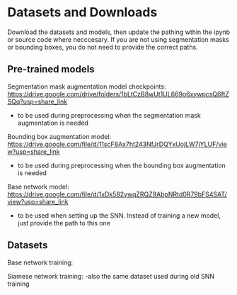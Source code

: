 # Datasets and Downloads
Download the datasets and models, then update the pathing wthin the ipynb or source code where necccesary. If you are not using segmentation masks or bounding boxes, you do not need to provide the correct paths.

## Pre-trained models

Segmentation mask augmentation model checkpoints: https://drive.google.com/drive/folders/1bLtCzB8wUt1UL669o6xywpcsQ6ftZSQq?usp=share_link
- to be used during preprocessing when the segmentation mask augmentation is needed

Bounding box augmentation model: https://drive.google.com/file/d/11scF8Ax7ht243NfJrDQYxUojLW7jYLUF/view?usp=share_link
- to be used during preprocessing when the bounding box augmentation is needed

Base network model: https://drive.google.com/file/d/1xDk582ywqZRQZ9AbpNRtd0R79bFS4SAT/view?usp=share_link
- to be used when setting up the SNN. Instead of training a new model, just provide the path to this one

## Datasets

Base network training: 

Siamese network training:
-also the same dataset used during old SNN training
